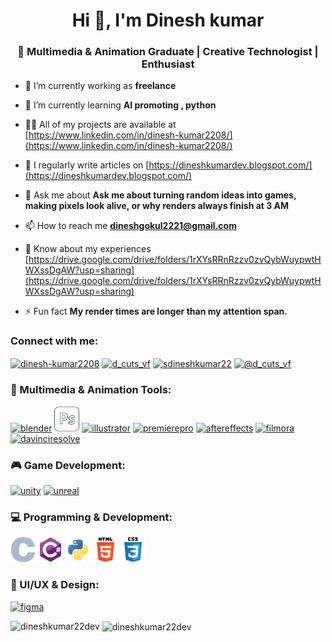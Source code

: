 <h1 align="center">Hi 👋, I'm Dinesh kumar</h1>
<h3 align="center">🎨 Multimedia & Animation Graduate | Creative Technologist | Enthusiast</h3>

- 🔭 I’m currently working as **freelance**

- 🌱 I’m currently learning **AI promoting , python**

- 👨‍💻 All of my projects are available at [https://www.linkedin.com/in/dinesh-kumar2208/](https://www.linkedin.com/in/dinesh-kumar2208/)

- 📝 I regularly write articles on [https://dineshkumardev.blogspot.com/](https://dineshkumardev.blogspot.com/)

- 💬 Ask me about **Ask me about turning random ideas into games, making pixels look alive, or why renders always finish at 3 AM**

- 📫 How to reach me **dineshgokul2221@gmail.com**

- 📄 Know about my experiences [https://drive.google.com/drive/folders/1rXYsRRnRzzv0zvQybWuypwtHWXssDgAW?usp=sharing](https://drive.google.com/drive/folders/1rXYsRRnRzzv0zvQybWuypwtHWXssDgAW?usp=sharing)

- ⚡ Fun fact **My render times are longer than my attention span.**

<h3 align="left">Connect with me:</h3>
<p align="left">
<a href="https://linkedin.com/in/dinesh-kumar2208" target="blank"><img align="center" src="https://raw.githubusercontent.com/rahuldkjain/github-profile-readme-generator/master/src/images/icons/Social/linked-in-alt.svg" alt="dinesh-kumar2208" height="30" width="40" /></a>
<a href="https://instagram.com/d_cuts_vf" target="blank"><img align="center" src="https://raw.githubusercontent.com/rahuldkjain/github-profile-readme-generator/master/src/images/icons/Social/instagram.svg" alt="d_cuts_vf" height="30" width="40" /></a>
<a href="https://www.behance.net/sdineshkumar22" target="blank"><img align="center" src="https://raw.githubusercontent.com/rahuldkjain/github-profile-readme-generator/master/src/images/icons/Social/behance.svg" alt="sdineshkumar22" height="30" width="40" /></a>
<a href="https://www.youtube.com/@d_cuts_vf" target="blank"><img align="center" src="https://raw.githubusercontent.com/rahuldkjain/github-profile-readme-generator/master/src/images/icons/Social/youtube.svg" alt="@d_cuts_vf" height="30" width="40" /></a>
</p>

<h3 align="left">🎨 Multimedia & Animation Tools:</h3>
<p align="left">
  <a href="https://www.blender.org/" target="_blank"><img src="https://download.blender.org/branding/community/blender_community_badge_white.svg" alt="blender" width="40" height="40"/></a>
  <a href="https://www.photoshop.com/en" target="_blank"><img src="https://raw.githubusercontent.com/devicons/devicon/master/icons/photoshop/photoshop-line.svg" alt="photoshop" width="40" height="40"/></a>
  <a href="https://www.adobe.com/in/products/illustrator.html" target="_blank"><img src="https://www.vectorlogo.zone/logos/adobe_illustrator/adobe_illustrator-icon.svg" alt="illustrator" width="40" height="40"/></a>
  <a href="https://www.adobe.com/in/products/premiere.html" target="_blank"><img src="https://cdn.worldvectorlogo.com/logos/adobe-premiere-pro-cc-1.svg" alt="premierepro" width="40" height="40"/></a>
  <a href="https://www.adobe.com/in/products/aftereffects.html" target="_blank"><img src="https://cdn.worldvectorlogo.com/logos/after-effects-1.svg" alt="aftereffects" width="40" height="40"/></a>
  <a href="https://filmora.wondershare.com/" target="_blank"><img src="https://cdn.worldvectorlogo.com/logos/filmora-2.svg" alt="filmora" width="40" height="40"/></a>
  <a href="https://www.blackmagicdesign.com/products/davinciresolve" target="_blank"><img src="https://cdn.worldvectorlogo.com/logos/davinci-resolve-12.svg" alt="davinciresolve" width="40" height="40"/></a>
</p>

<h3 align="left">🎮 Game Development:</h3>
<p align="left">
  <a href="https://unity.com/" target="_blank"><img src="https://www.vectorlogo.zone/logos/unity3d/unity3d-icon.svg" alt="unity" width="40" height="40"/></a>
  <a href="https://unrealengine.com/" target="_blank"><img src="https://raw.githubusercontent.com/kenangundogan/fontisto/036b7eca71aab1bef8e6a0518f7329f13ed62f6b/icons/svg/brand/unreal-engine.svg" alt="unreal" width="40" height="40"/></a>
</p>

<h3 align="left">💻 Programming & Development:</h3>
<p align="left">
  <a href="https://www.cprogramming.com/" target="_blank"><img src="https://raw.githubusercontent.com/devicons/devicon/master/icons/c/c-original.svg" alt="c" width="40" height="40"/></a>
  <a href="https://www.w3schools.com/cs/" target="_blank"><img src="https://raw.githubusercontent.com/devicons/devicon/master/icons/csharp/csharp-original.svg" alt="csharp" width="40" height="40"/></a>
  <a href="https://www.python.org" target="_blank"><img src="https://raw.githubusercontent.com/devicons/devicon/master/icons/python/python-original.svg" alt="python" width="40" height="40"/></a>
  <a href="https://www.w3.org/html/" target="_blank"><img src="https://raw.githubusercontent.com/devicons/devicon/master/icons/html5/html5-original-wordmark.svg" alt="html5" width="40" height="40"/></a>
  <a href="https://www.w3schools.com/css/" target="_blank"><img src="https://raw.githubusercontent.com/devicons/devicon/master/icons/css3/css3-original-wordmark.svg" alt="css3" width="40" height="40"/></a>
</p>

<h3 align="left">🎨 UI/UX & Design:</h3>
<p align="left">
  <a href="https://www.figma.com/" target="_blank"><img src="https://www.vectorlogo.zone/logos/figma/figma-icon.svg" alt="figma" width="40" height="40"/></a>
</p>


<p><img align="left" src="https://github-readme-stats.vercel.app/api/top-langs?username=dineshkumar22dev&show_icons=true&locale=en&layout=compact" alt="dineshkumar22dev" /></p>

<p>&nbsp;<img align="center" src="https://github-readme-stats.vercel.app/api?username=dineshkumar22dev&show_icons=true&locale=en" alt="dineshkumar22dev" /></p>
